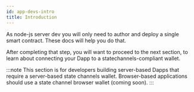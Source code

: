 ```yaml
---
id: app-devs-intro
title: Introduction
---
```


As node-js server dev you will only need to author and deploy a single smart contract. These docs will help you do that.

After completing that step, you will want to proceed to the next section, to learn about connecting your Dapp to a statechannels-compliant wallet.

:::note
This section is for developers building server-based Dapps that require a server-based state channels wallet.
Browser-based applications should use a state channel browser wallet (coming soon).
:::

